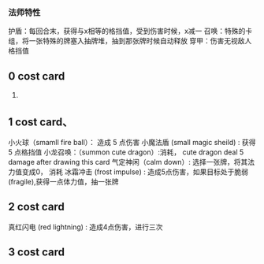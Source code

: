 ### 法师特性
护盾：每回合末，获得与x相等的格挡值，受到伤害时候，x减一
召唤：特殊的卡组，将一张特殊的牌塞入抽牌堆，抽到那张牌时候自动释放
穿甲：伤害无视敌人格挡值
## 0 cost card
1. 

## 1 cost card、
小火球（smamll fire ball）： 造成 5 点伤害
小魔法盾 (small magic sheild) : 获得 5 点格挡值
小龙召唤：（summon cute dragon）:消耗， cute dragon deal 5 damage after drawing this card
气定神闲（calm down）: 选择一张牌，将其法力值变成0， 消耗
冰霜冲击 (frost impulse) : 造成5点伤害，如果目标处于脆弱(fragile),获得一点体力值，抽一张牌


## 2 cost card
真红闪电 (red lightning) : 造成4点伤害，进行三次


## 3 cost card
